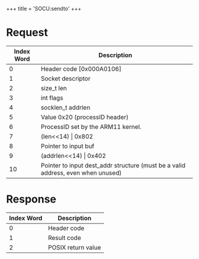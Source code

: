 +++
title = 'SOCU:sendto'
+++

# Request

| Index Word | Description                                                                      |
|------------|----------------------------------------------------------------------------------|
| 0          | Header code \[0x000A0106\]                                                       |
| 1          | Socket descriptor                                                                |
| 2          | size_t len                                                                       |
| 3          | int flags                                                                        |
| 4          | socklen_t addrlen                                                                |
| 5          | Value 0x20 (processID header)                                                    |
| 6          | ProcessID set by the ARM11 kernel.                                               |
| 7          | (len\<\<14) \| 0x802                                                             |
| 8          | Pointer to input buf                                                             |
| 9          | (addrlen\<\<14) \| 0x402                                                         |
| 10         | Pointer to input dest_addr structure (must be a valid address, even when unused) |

# Response

| Index Word | Description        |
|------------|--------------------|
| 0          | Header code        |
| 1          | Result code        |
| 2          | POSIX return value |
